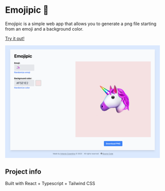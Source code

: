 # Emojipic 🦄

Emojipic is a simple web app that allows you to generate a png file starting from an emoji and a background color.

[Try it out!](https://antoniocosentino.github.io/emojipic/)

![emojipic](/public/screenshot.png)

## Project info

Built with React + Typescript + Tailwind CSS
